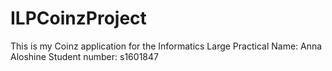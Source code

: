# ILPCoinzProject

This is my Coinz application for the Informatics Large Practical
 Name: Anna Aloshine
 Student number: s1601847
